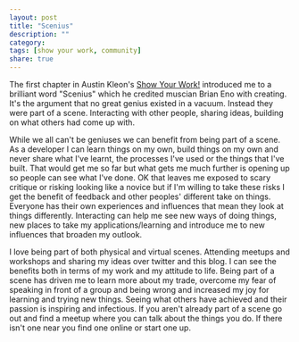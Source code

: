 ```yaml
---
layout: post
title: "Scenius"
description: ""
category: 
tags: [show your work, community]
share: true
---
```

The first chapter in Austin Kleon's [Show Your Work!](http://austinkleon.com/show-your-work/) introduced me to a brilliant word "Scenius" which he credited muscian Brian Eno with creating. It's the argument that no great genius existed in a vacuum. Instead they were part of a scene. Interacting with other people, sharing ideas, building on what others had come up with. 

While we all can't be geniuses we can benefit from being part of a scene. As a developer I can learn things on my own, build things on my own and never share what I've learnt, the processes I've used or the things that I've built. That would get me so far but what gets me much further is opening up so people can see what I've done. OK that leaves me exposed to scary critique or risking looking like a novice but if I'm willing to take these risks I get the benefit of feedback and other peoples' different take on things. Everyone has their own experiences and influences that mean they look at things differently. Interacting can help me see new ways of doing things, new places to take my applications/learning and introduce me to new influences that broaden my outlook.

I love being part of both physical and virtual scenes. Attending meetups and workshops and sharing my ideas over twitter and this blog. I can see the benefits both in terms of my work and my attitude to life. Being part of a scene has driven me to learn more about my trade, overcome my fear of speaking in front of a group and being wrong and increased my joy for learning and trying new things. Seeing what others have achieved and their passion is inspiring and infectious. If you aren't already part of a scene go out and find a meetup where you can talk about the things you do. If there isn't one near you find one online or start one up. 